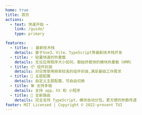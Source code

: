 ```yaml
---
home: true
title: 首页
actions:  
  - text: 快速开始 →
    link: /guide/
    type: primary 

features:
  - title: 💡 最新技术栈
    details: 基于Vue3、Vite、TypeScript等最新技术栈开发
  - title: ⚡️ 轻量快速的热重载
    details: 无论应用程序大小如何，都始终极快的模块热重载（HMR）
  - title: 📦 组件封装
    details: 对日常使用频率较高的组件封装,满足基础工作需求
  - title: 🔩 主题配置
    details: 自定义主题配置，可自由切换
  - title: 🛠️ 支持多端
    details: 支持 app，h5 和 小程序
  - title: 🔧 全新路由
    details: 完全支持 TypeScript，模块自动分包，更方便的参数传递
footer: MIT Licensed | Copyright © 2022-present TUI
---
```

